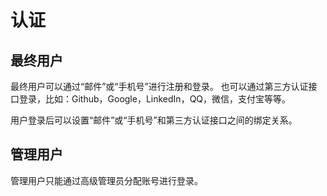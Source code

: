 # 认证

## 最终用户

最终用户可以通过“邮件”或“手机号”进行注册和登录。
也可以通过第三方认证接口登录，比如：Github，Google，LinkedIn，QQ，微信，支付宝等等。

用户登录后可以设置“邮件”或“手机号”和第三方认证接口之间的绑定关系。

## 管理用户

管理用户只能通过高级管理员分配账号进行登录。

